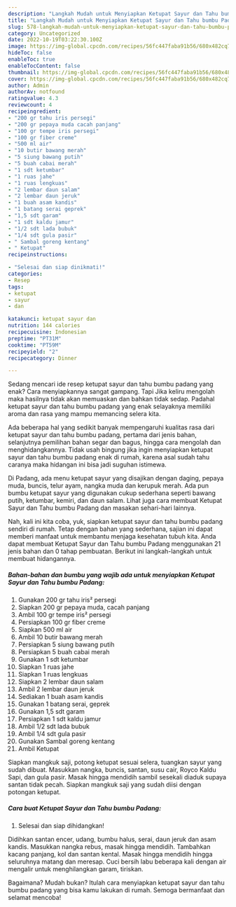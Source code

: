 ```yaml
---
description: "Langkah Mudah untuk Menyiapkan Ketupat Sayur dan Tahu bumbu Padang yang Lezat, Buat Buka Puasa}"
title: "Langkah Mudah untuk Menyiapkan Ketupat Sayur dan Tahu bumbu Padang yang Lezat, Buat Buka Puasa}"
slug: 578-langkah-mudah-untuk-menyiapkan-ketupat-sayur-dan-tahu-bumbu-padang-yang-lezat-buat-buka-puasa
category: Uncategorized
date: 2022-10-19T03:22:30.100Z
image: https://img-global.cpcdn.com/recipes/56fc447faba91b56/680x482cq70/ketupat-sayur-dan-tahu-bumbu-padang-foto-resep-utama.jpg
hideToc: false
enableToc: true
enableTocContent: false
thumbnail: https://img-global.cpcdn.com/recipes/56fc447faba91b56/680x482cq70/ketupat-sayur-dan-tahu-bumbu-padang-foto-resep-utama.jpg
cover: https://img-global.cpcdn.com/recipes/56fc447faba91b56/680x482cq70/ketupat-sayur-dan-tahu-bumbu-padang-foto-resep-utama.jpg
author: Admin
authorAv: notfound
ratingvalue: 4.3
reviewcount: 4
recipeingredient:
- "200 gr tahu iris persegi"
- "200 gr pepaya muda cacah panjang"
- "100 gr tempe iris persegi"
- "100 gr fiber creme"
- "500 ml air"
- "10 butir bawang merah"
- "5 siung bawang putih"
- "5 buah cabai merah"
- "1 sdt ketumbar"
- "1 ruas jahe"
- "1 ruas lengkuas"
- "2 lembar daun salam"
- "2 lembar daun jeruk"
- "1 buah asam kandis"
- "1 batang serai geprek"
- "1,5 sdt garam"
- "1 sdt kaldu jamur"
- "1/2 sdt lada bubuk"
- "1/4 sdt gula pasir"
- " Sambal goreng kentang"
- " Ketupat"
recipeinstructions:

- "Selesai dan siap dinikmati!"
categories:
- Resep
tags:
- ketupat
- sayur
- dan

katakunci: ketupat sayur dan 
nutrition: 144 calories
recipecuisine: Indonesian
preptime: "PT31M"
cooktime: "PT59M"
recipeyield: "2"
recipecategory: Dinner

---
```



Sedang mencari ide resep ketupat sayur dan tahu bumbu padang yang enak? Cara menyiapkannya sangat gampang. Tapi Jika keliru mengolah maka hasilnya tidak akan memuaskan dan bahkan tidak sedap. Padahal ketupat sayur dan tahu bumbu padang yang enak selayaknya memiliki aroma dan rasa yang mampu memancing selera kita.


Ada beberapa hal yang sedikit banyak mempengaruhi kualitas rasa dari ketupat sayur dan tahu bumbu padang, pertama dari jenis bahan, selanjutnya pemilihan bahan segar dan bagus, hingga cara mengolah dan menghidangkannya. Tidak usah bingung jika ingin menyiapkan ketupat sayur dan tahu bumbu padang enak di rumah, karena asal sudah tahu caranya maka hidangan ini bisa jadi suguhan istimewa.

Di Padang, ada menu ketupat sayur yang disajikan dengan daging, pepaya muda, buncis, telur ayam, nangka muda dan kerupuk merah. Ada pun bumbu ketupat sayur yang digunakan cukup sederhana seperti bawang putih, ketumbar, kemiri, dan daun salam. Lihat juga cara membuat Ketupat Sayur dan Tahu bumbu Padang dan masakan sehari-hari lainnya.


Nah, kali ini kita coba, yuk, siapkan ketupat sayur dan tahu bumbu padang sendiri di rumah. Tetap dengan bahan yang sederhana, sajian ini dapat memberi manfaat untuk membantu menjaga kesehatan tubuh kita. Anda dapat membuat Ketupat Sayur dan Tahu bumbu Padang menggunakan 21 jenis bahan dan 0 tahap pembuatan. Berikut ini langkah-langkah untuk membuat hidangannya.

<!--inarticleads1-->

##### Bahan-bahan dan bumbu yang wajib ada untuk menyiapkan Ketupat Sayur dan Tahu bumbu Padang:

1. Gunakan 200 gr tahu iris² persegi
1. Siapkan 200 gr pepaya muda, cacah panjang
1. Ambil 100 gr tempe iris² persegi
1. Persiapkan 100 gr fiber creme
1. Siapkan 500 ml air
1. Ambil 10 butir bawang merah
1. Persiapkan 5 siung bawang putih
1. Persiapkan 5 buah cabai merah
1. Gunakan 1 sdt ketumbar
1. Siapkan 1 ruas jahe
1. Siapkan 1 ruas lengkuas
1. Siapkan 2 lembar daun salam
1. Ambil 2 lembar daun jeruk
1. Sediakan 1 buah asam kandis
1. Gunakan 1 batang serai, geprek
1. Gunakan 1,5 sdt garam
1. Persiapkan 1 sdt kaldu jamur
1. Ambil 1/2 sdt lada bubuk
1. Ambil 1/4 sdt gula pasir
1. Gunakan  Sambal goreng kentang
1. Ambil  Ketupat


Siapkan mangkuk saji, potong ketupat sesuai selera, tuangkan sayur yang sudah dibuat. Masukkan nangka, buncis, santan, susu cair, Royco Kaldu Sapi, dan gula pasir. Masak hingga mendidih sambil sesekali diaduk supaya santan tidak pecah. Siapkan mangkuk saji yang sudah diisi dengan potongan ketupat. 

<!--inarticleads2-->

##### Cara buat Ketupat Sayur dan Tahu bumbu Padang:


1. Selesai dan siap dihidangkan!

Didihkan santan encer, udang, bumbu halus, serai, daun jeruk dan asam kandis. Masukkan nangka rebus, masak hingga mendidih. Tambahkan kacang panjang, kol dan santan kental. Masak hingga mendidih hingga seluruhnya matang dan meresap. Cuci bersih labu beberapa kali dengan air mengalir untuk menghilangkan garam, tiriskan. 

Bagaimana? Mudah bukan? Itulah cara menyiapkan ketupat sayur dan tahu bumbu padang yang bisa kamu lakukan di rumah. Semoga bermanfaat dan selamat mencoba!
